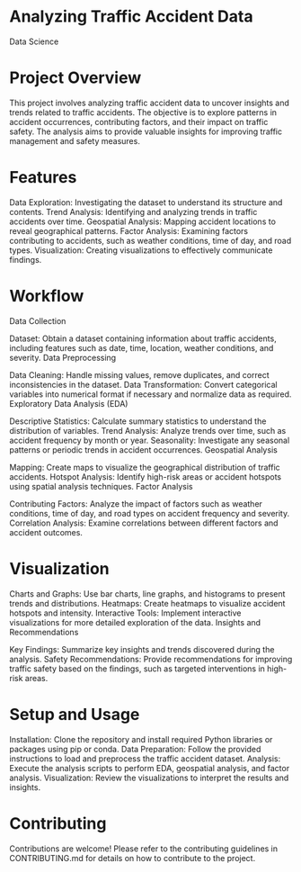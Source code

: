 # Analyzing Traffic Accident Data
Data Science
# Project Overview
This project involves analyzing traffic accident data to uncover insights and trends related to traffic accidents. The objective is to explore patterns in accident occurrences, contributing factors, and their impact on traffic safety. The analysis aims to provide valuable insights for improving traffic management and safety measures.

# Features
Data Exploration: Investigating the dataset to understand its structure and contents.
Trend Analysis: Identifying and analyzing trends in traffic accidents over time.
Geospatial Analysis: Mapping accident locations to reveal geographical patterns.
Factor Analysis: Examining factors contributing to accidents, such as weather conditions, time of day, and road types.
Visualization: Creating visualizations to effectively communicate findings.
# Workflow
Data Collection

Dataset: Obtain a dataset containing information about traffic accidents, including features such as date, time, location, weather conditions, and severity.
Data Preprocessing

Data Cleaning: Handle missing values, remove duplicates, and correct inconsistencies in the dataset.
Data Transformation: Convert categorical variables into numerical format if necessary and normalize data as required.
Exploratory Data Analysis (EDA)

Descriptive Statistics: Calculate summary statistics to understand the distribution of variables.
Trend Analysis: Analyze trends over time, such as accident frequency by month or year.
Seasonality: Investigate any seasonal patterns or periodic trends in accident occurrences.
Geospatial Analysis

Mapping: Create maps to visualize the geographical distribution of traffic accidents.
Hotspot Analysis: Identify high-risk areas or accident hotspots using spatial analysis techniques.
Factor Analysis

Contributing Factors: Analyze the impact of factors such as weather conditions, time of day, and road types on accident frequency and severity.
Correlation Analysis: Examine correlations between different factors and accident outcomes.
# Visualization

Charts and Graphs: Use bar charts, line graphs, and histograms to present trends and distributions.
Heatmaps: Create heatmaps to visualize accident hotspots and intensity.
Interactive Tools: Implement interactive visualizations for more detailed exploration of the data.
Insights and Recommendations

Key Findings: Summarize key insights and trends discovered during the analysis.
Safety Recommendations: Provide recommendations for improving traffic safety based on the findings, such as targeted interventions in high-risk areas.
# Setup and Usage
Installation: Clone the repository and install required Python libraries or packages using pip or conda.
Data Preparation: Follow the provided instructions to load and preprocess the traffic accident dataset.
Analysis: Execute the analysis scripts to perform EDA, geospatial analysis, and factor analysis.
Visualization: Review the visualizations to interpret the results and insights.
# Contributing
Contributions are welcome! Please refer to the contributing guidelines in CONTRIBUTING.md for details on how to contribute to the project.
